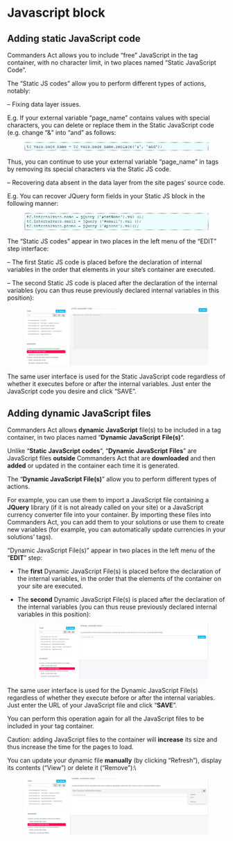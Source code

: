 # Javascript block

## Adding static JavaScript code

Commanders Act allows you to include “free” JavaScript in the tag container, with no character limit, in two places named “Static JavaScript Code”.

The “Static JS codes” allow you to perform different types of actions, notably:

–  Fixing data layer issues.

E.g. If your external variable “page\_name” contains values with special characters, you can delete or replace them in the Static JavaScript code (e.g. change “&” into “and” as follows:

<figure><img src="../../../../../../.gitbook/assets/image (39).png" alt=""><figcaption></figcaption></figure>

Thus, you can continue to use your external variable “page\_name” in tags by removing its special characters via the Static JS code.

– Recovering data absent in the data layer from the site pages’ source code.

E.g. You can recover JQuery form fields in your Static JS block in the following manner:

<figure><img src="../../../../../../.gitbook/assets/image (91).png" alt=""><figcaption></figcaption></figure>

The “Static JS codes” appear in two places in the left menu of the “EDIT” step interface:

–  The first Static JS code is placed before the declaration of internal variables in the order that elements in your site’s container are executed.

–  The second Static JS code is placed after the declaration of the internal variables (you can thus reuse previously declared internal variables in this position):

<figure><img src="../../../../../../.gitbook/assets/image (2).png" alt=""><figcaption></figcaption></figure>

The same user interface is used for the Static JavaScript code regardless of whether it executes before or after the internal variables. Just enter the JavaScript code you desire and click “SAVE”.

## Adding dynamic JavaScript files

Commanders Act allows **dynamic** **JavaScript** file(s) to be included in a tag container, in two places named “**Dynamic** **JavaScript** **File(s)**“.

Unlike “**Static** **JavaScript** **codes**“, “**Dynamic** **JavaScript Files**” are JavaScript files **outside** Commanders Act that are **downloaded** and then **added** or updated in the  container each time it is generated.

The “**Dynamic JavaScript File(s)**” allow you to perform different types of actions.

For example, you can use them to import a JavaScript file containing a **JQuery** library (if it is not already called on your site) or a JavaScript currency converter file into your container. By importing these files into Commanders Act, you can add them to your solutions or use them to create new variables (for example, you can automatically update currencies in your solutions’ tags).

“Dynamic JavaScript File(s)” appear in two places in the left menu of the “**EDIT**” step:

* The **first** Dynamic JavaScript File(s) is placed before the declaration of the internal variables, in the order that the elements of the container on your site are executed.
*   The **second** Dynamic JavaScript File(s) is placed after the declaration of the internal variables (you can thus reuse previously declared internal variables in this position):

    <figure><img src="../../../../../../.gitbook/assets/image (45).png" alt=""><figcaption></figcaption></figure>

The same user interface is used for the Dynamic JavaScript File(s) regardless of whether they execute before or after the internal variables. Just enter the URL of your JavaScript file and click “**SAVE**”.

You can perform this operation again for all the JavaScript files to be included in your tag container.

Caution: adding JavaScript files to the container will **increase** its size and thus increase the time for the pages to load.

You can update your dynamic file **manually** (by clicking “Refresh”), display its contents (“View”) or delete it (“Remove”):\


<figure><img src="../../../../../../.gitbook/assets/image (62).png" alt=""><figcaption></figcaption></figure>
